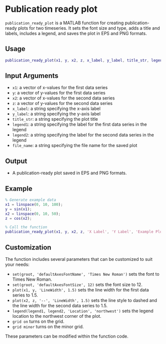 # Publication ready plot

`publication_ready_plot` is a MATLAB function for creating publication-ready plots for two timeseries. It sets the font size and type, adds a title and labels, includes a legend, and saves the plot in EPS and PNG formats.

## Usage

```matlab
publication_ready_plot(x1, y, x2, z, x_label, y_label, title_str, legend1, legend2, file_name)
```

## Input Arguments

- `x1`: a vector of x-values for the first data series
- `y`: a vector of y-values for the first data series
- `x2`: a vector of x-values for the second data series
- `z`: a vector of y-values for the second data series
- `x_label`: a string specifying the x-axis label
- `y_label`: a string specifying the y-axis label
- `title_str`: a string specifying the plot title
- `legend1`: a string specifying the label for the first data series in the legend
- `legend2`: a string specifying the label for the second data series in the legend
- `file_name`: a string specifying the file name for the saved plot

## Output

- A publication-ready plot saved in EPS and PNG formats.

## Example

```matlab
% Generate example data
x1 = linspace(0, 10, 100);
y = sin(x1);
x2 = linspace(0, 10, 50);
z = cos(x2);

% Call the function
publication_ready_plot(x1, y, x2, z, 'X Label', 'Y Label', 'Example Plot', 'sin(x)', 'cos(x)', 'example_plot.eps');
```

## Customization

The function includes several parameters that can be customized to suit your needs:

- `set(groot, 'defaultAxesFontName', 'Times New Roman')` sets the font to Times New Roman.
- `set(groot, 'defaultAxesFontSize', 12)` sets the font size to 12.
- `plot(x1, y, 'LineWidth', 1.5)` sets the line width for the first data series to 1.5.
- `plot(x2, z, '--', 'LineWidth', 1.5)` sets the line style to dashed and the line width for the second data series to 1.5.
- `legend(legend1, legend2, 'Location', 'northwest')` sets the legend location to the northwest corner of the plot.
- `grid on` turns on the grid.
- `grid minor` turns on the minor grid.

These parameters can be modified within the function code.




